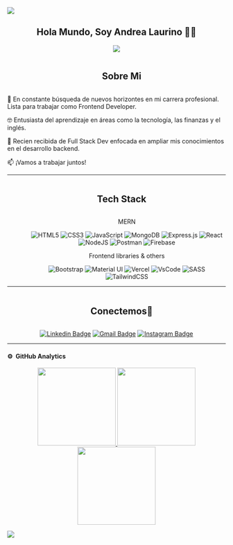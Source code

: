 <img align="center" src="https://user-images.githubusercontent.com/73097560/115834477-dbab4500-a447-11eb-908a-139a6edaec5c.gif">

<h2 align="center"> Hola Mundo, Soy Andrea Laurino 👩‍💻 </h2>

<p align="center">
  <a href="https://github.com/Andrea-Laurino"><img src="https://readme-typing-svg.herokuapp.com?font=Time+New+Roman&color=pink&size=25&center=true&vCenter=true&width=600&height=100&lines=Web+developer;Full+Stack+MERN;MongoDB;ExpressJS;ReactJS;NodeJS"></a>
</p>

<div id="user-content-toc">
  <ul align="center">
    <h2 style="display: inline-block">Sobre Mi</h2>
  <ul>
</div>

<p>
🌱 En constante búsqueda de nuevos horizontes en mi carrera profesional. Lista para trabajar como Frontend Developer. 
  
🤓 Entusiasta del aprendizaje en áreas como la tecnología, las finanzas y el inglés.

📖 Recien recibida de Full Stack Dev enfocada en ampliar mis conocimientos en el desarrollo backend.

📫 ¡Vamos a trabajar juntos!

</p>

---

<div id="user-content-toc">
  <ul align="center">
    <h2 style="display: inline-block">Tech Stack</h2>
  <ul>
<p> MERN </p>

![HTML5](https://img.shields.io/badge/html5-%23E34F26.svg?style=for-the-badge&logo=html5&logoColor=white)
![CSS3](https://img.shields.io/badge/css3-%231572B6.svg?style=for-the-badge&logo=css3&logoColor=white)
![JavaScript](https://img.shields.io/badge/javascript-%23323330.svg?style=for-the-badge&logo=javascript&logoColor=%23F7DF1E)
![MongoDB](https://img.shields.io/badge/MongoDB-4EA94B?style=for-the-badge&logo=mongodb&logoColor=white)
![Express.js](https://img.shields.io/badge/express.js-%23404d59.svg?style=for-the-badge&logo=express&logoColor=%2361DAFB)
![React](https://img.shields.io/badge/react-%2320232a.svg?style=for-the-badge&logo=react&logoColor=%2361DAFB)
![NodeJS](https://img.shields.io/badge/node.js-6DA55F?style=for-the-badge&logo=node.js&logoColor=white)
![Postman](https://img.shields.io/badge/Postman-FF6C37?style=for-the-badge&logo=Postman&logoColor=white)
![Firebase](https://img.shields.io/badge/firebase-%23039BE5.svg?style=for-the-badge&logo=firebase)

<p>Frontend libraries & others</p>

![Bootstrap](https://img.shields.io/badge/bootstrap-%238511FA.svg?style=for-the-badge&logo=bootstrap&logoColor=white)
![Material UI](https://img.shields.io/badge/Material%20UI-007FFF?style=for-the-badge&logo=mui&logoColor=white")
![Vercel](https://img.shields.io/badge/Vercel-000000?style=for-the-badge&logo=vercel&logoColor=white)
![VsCode](https://img.shields.io/badge/Visual_Studio_Code-0078D4?style=for-the-badge&logo=visual%20studio%20code&logoColor=white)
![SASS](https://img.shields.io/badge/SASS-hotpink.svg?style=for-the-badge&logo=SASS&logoColor=white)
![TailwindCSS](https://img.shields.io/badge/tailwindcss-%2338B2AC.svg?style=for-the-badge&logo=tailwind-css&logoColor=white)

</div>

---

<div id="user-content-toc">
  <ul align="center">
    <summary><h2 style="display: inline-block">Conectemos🤝</h2></summary>
  </ul>

</div>

<div align="center">

<a href="">[![Linkedin Badge](https://img.shields.io/badge/LinkedIn-0077B5?style=for-the-badge&logo=linkedin&logoColor=white)](https://www.linkedin.com/in/andrea-laurino/)</a>
<a href="">[![Gmail Badge](https://img.shields.io/badge/Gmail-D14836?style=for-the-badge&logo=gmail&logoColor=white)](mailto:andreajlaurino@gmail.com) </a>
<a>[![Instagram Badge](https://img.shields.io/badge/Instagram-%23E4405F.svg?style=for-the-badge&logo=Instagram&logoColor=white)](https://www.instagram.com/andreajlaurino/)</a>

</div>

---

#### ⚙️ &nbsp;GitHub Analytics

<p align="center">
<a href="https://github.com/Andrea-Laurino">
  <img height="180em" src="https://streak-stats.demolab.com?user=Andrea-Laurino&theme=react&hide_border=true&locale=es&date_format=j%20M%5B%20Y%5D"/>

  <img height="180em" src="https://github-readme-stats-eight-theta.vercel.app/api/top-langs/?username=Andrea-Laurino&layout=compact&langs_count=8&theme=algolia"/>

  <img height="180em" src="https://github-readme-stats-eight-theta.vercel.app/api?username=Andrea-Laurino&show_icons=true&theme=algolia&include_all_commits=true&count_private=true"/>

</a>
</p>

<img src="https://user-images.githubusercontent.com/73097560/115834477-dbab4500-a447-11eb-908a-139a6edaec5c.gif">

